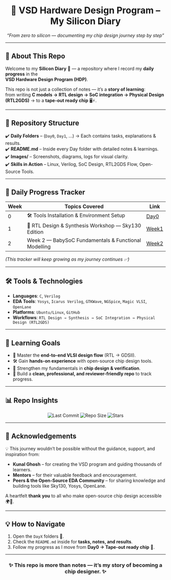 <h1 align="center"> 🚀 VSD Hardware Design Program – My Silicon Diary </h1>  

<p align="center">
  <em>“From zero to silicon — documenting my chip design journey step by step”</em>  
</p>  

---

## 🌟 About This Repo  

Welcome to my **Silicon Diary** 📖 — a repository where I record my **daily progress** in the  
**VSD Hardware Design Program (HDP)**.  

This repo is not just a collection of notes — it’s a **story of learning**:  
from writing **C models → RTL design → SoC integration → Physical Design (RTL2GDS)** → to a **tape-out ready chip** 🖥️⚡.  

---

## 📂 Repository Structure  

✔️ **Daily Folders** – (`Day0`, `Day1`, …) → Each contains tasks, explanations & results.  
✔️ **README.md** – Inside every Day folder with detailed notes & learnings.  
✔️ **Images/** – Screenshots, diagrams, logs for visual clarity.  
✔️ **Skills in Action** – Linux, Verilog, SoC Design, RTL2GDS Flow, Open-Source Tools.  

---

## 📅 Daily Progress Tracker  

| Week | Topics Covered | Link |
|-----|----------------|------|
| 0   | 🛠️ Tools Installation & Environment Setup | [Day0](Day0/README.md) |
| 1   |  🚀 RTL Design & Synthesis Workshop — Sky130 Edition | [Week1](Week1/Readme.md)|
| 2 |  Week 2 — BabySoC Fundamentals & Functional Modelling| [Week2](Week1/Readme.md) |
*(This tracker will keep growing as my journey continues ✅)*  

---

## 🛠️ Tools & Technologies  

- **Languages**: `C`, `Verilog`  
- **EDA Tools**: `Yosys`, `Icarus Verilog`, `GTKWave`, `NGSpice`, `Magic VLSI`, `OpenLane`  
- **Platforms**: `Ubuntu/Linux`, `GitHub`  
- **Workflows**: `RTL Design → Synthesis → SoC Integration → Physical Design (RTL2GDS)`  

---

## 🎯 Learning Goals  

- 🧠 Master the **end-to-end VLSI design flow** (RTL → GDSII).  
- 🛠️ Gain **hands-on experience** with open-source chip design tools.  
- 🔬 Strengthen my fundamentals in **chip design & verification**.  
- 📝 Build a **clean, professional, and reviewer-friendly repo** to track progress.  

---

## 📊 Repo Insights  

<p align="center">
  <img src="https://img.shields.io/github/last-commit/Jaynandan-Kushwaha/silicon-diary" alt="Last Commit" />
  <img src="https://img.shields.io/github/repo-size/Jaynandan-Kushwaha/silicon-diary" alt="Repo Size" />
  <img src="https://img.shields.io/github/stars/Jaynandan-Kushwaha/silicon-diary?style=social" alt="Stars" />
</p>  

---

## 🙏 Acknowledgements  

💡 This journey wouldn’t be possible without the guidance, support, and inspiration from:  

- **Kunal Ghosh** – for creating the VSD program and guiding thousands of learners.  
- **Mentors** – for their valuable feedback and encouragement.  
- **Peers & the Open-Source EDA Community** – for sharing knowledge and building tools like Sky130, Yosys, OpenLane.  

A heartfelt **thank you** to all who make open-source chip design accessible 🌍💙.  

---

## 💡 How to Navigate  

1. Open the `DayX` folders 📂.  
2. Check the `README.md` inside for **tasks, notes, and results**.  
3. Follow my progress as I move from **Day0 → Tape-out ready chip** 🚀.  

---

<h3 align="center"> ✨ This repo is more than notes — it’s my <strong>story of becoming a chip designer</strong>. ✨ </h3>  

